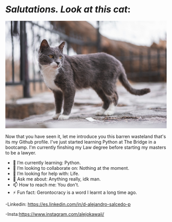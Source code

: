 # *Salutations. Look at this cat*:
![main](imagengatoparagit.png)

Now that you have seen it, let me introduce you this barren wasteland that's its my Github profile. I've just started learning Python at The Bridge in a bootcamp. I'm currently finshing my Law degree before starting my masters to be a lawyer.

- 🌱 I’m currently learning: Python.
- 👯 I’m looking to collaborate on: Nothing at the moment.
- 🤔 I’m looking for help with: Life.
- 💬 Ask me about: Anything really, idk man.
- 📫 How to reach me: You don't.
- ⚡ Fun fact: Gerontocracy is a word I learnt a long time ago.

-Linkedin: https://es.linkedin.com/in/d-alejandro-salcedo-p 

-Insta:https://www.instagram.com/alejokawaii/
